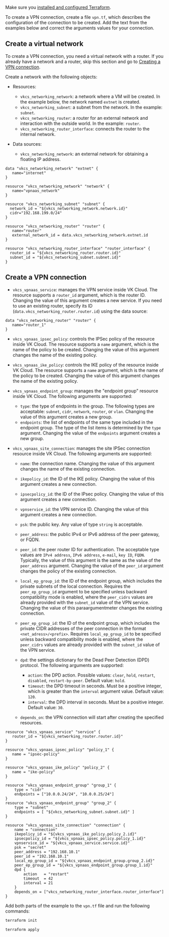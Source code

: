 <warn>

Make sure you [installed and configured Terraform](../../../quick-start).

</warn>

To create a VPN connection, create a file `vpn.tf`, which describes the configuration of the connection to be created. Add the text from the examples below and correct the arguments values for your connection.

## Create a virtual network

To create a VPN connection, you need a virtual network with a router. If you already have a network and a router, skip this section and go to [Creating a VPN connection](#create_a_vpn_connection).

Create a network with the following objects:

- Resources:

  - `vkcs_networking_network`: a network where a VM will be created. In the example below, the network named `extnet` is created.
  - `vkcs_networking_subnet`: a subnet from the network. In the example: `subnet`.
  - `vkcs_networking_router`: a router for an external network and interaction with the outside world. In the example: `router`.
  - `vkcs_networking_router_interface`: connects the router to the internal network.

- Data sources:

  - `vkcs_networking_network`: an external network for obtaining a floating IP address.

```hcl
data "vkcs_networking_network" "extnet" {
   name="internet"
}

resource "vkcs_networking_network" "network" {
   name="vpnaas_network"
}

resource "vkcs_networking_subnet" "subnet" {
  network_id = "${vkcs_networking_network.network.id}"
  cidr="192.168.199.0/24"
}

resource "vkcs_networking_router" "router" {
   name="router"
   external_network_id = data.vkcs_networking_network.extnet.id
}

resource "vkcs_networking_router_interface" "router_interface" {
  router_id = "${vkcs_networking_router.router.id}"
  subnet_id = "${vkcs_networking_subnet.subnet.id}"
}
```

## Create a VPN connection

- `vkcs_vpnaas_service`: manages the VPN service inside VK Cloud. The resource supports a `router_id` argument, which is the router ID. Changing the value of this argument creates a new service. If you need to use an existing router, specify its ID (`data.vkcs_networking_router.router.id`) using the data source:

```hcl
data "vkcs_networking_router" "router" {
   name="router_1"
}
```

- `vkcs_vpnaas_ipsec_policy`: controls the IPSec policy of the resource inside VK Cloud. The resource supports a `name` argument, which is the name of the policy to be created. Changing the value of this argument changes the name of the existing policy.

- `vkcs_vpnaas_ike_policy`: controls the IKE policy of the resource inside VK Cloud. The resource supports a `name` argument, which is the name of the policy to be created. Changing the value of this argument changes the name of the existing policy.

- `vkcs_vpnaas_endpoint_group`: manages the "endpoint group" resource inside VK Cloud. The following arguments are supported:

  - `type`: the type of endpoints in the group. The following types are acceptable: `subnet`, `cidr`, `network`, `router`, or `vlan`. Changing the value of this argument creates a new group.
  - `endpoints`: the list of endpoints of the same type included in the endpoint group. The type of the list items is determined by the `type` argument. Changing the value of the `endpoints` argument creates a new group.

- `vkcs_vpnaas_site_connection`: manages the site IPSec connection resource inside VK Cloud. The following arguments are supported:

  - `name`: the connection name. Changing the value of this argument changes the name of the existing connection.
  - `ikepolicy_id`: the ID of the IKE policy. Changing the value of this argument creates a new connection.
  - `ipsecpolicy_id`: the ID of the IPsec policy. Changing the value of this argument creates a new connection.
  - `vpnservice_id`: the VPN service ID. Changing the value of this argument creates a new connection.
  - `psk`: the public key. Any value of type `string` is acceptable.
  - `peer_address`: the public IPv4 or IPv6 address of the peer gateway, or FQDN.
  - `peer_id`: the peer router ID for authentication. The acceptable type values are `IPv4 address`, `IPv6 address`, `e-mail`, `key ID`, `FQDN`. Typically, the value of this argument is the same as the value of the `peer_address` argument. Changing the value of the `peer_id` argument changes the policy of the existing connection.
  - `local_ep_group_id`: the ID of the endpoint group, which includes the private subnets of the local connection. Requires the `peer_ep_group_id` argument to be specified unless backward compatibility mode is enabled, where the `peer_cidrs` values are already provided with the `subnet_id` value of the VPN service. Changing the value of this paraargumentmeter changes the existing connection.
  - `peer_ep_group_id`: the ID of the endpoint group, which includes the private CIDR addresses of the peer connection in the format `<net_adress>/<prefix>`. Requires `local_ep_group_id` to be specified unless backward compatibility mode is enabled, where the `peer_cidrs` values are already provided with the `subnet_id` value of the VPN service.
  - `dpd`: the settings dictionary for the Dead Peer Detection (DPD) protocol. The following arguments are supported:

    - `action`: the DPD action. Possible values: `clear`, `hold`, `restart`, `disabled`, `restart-by-peer`. Default value: `hold`.
    - `timeout`: the DPD timeout in seconds. Must be a positive integer, which is greater than the `interval` argument value. Default value: `120`.
    - `interval`: the DPD interval in seconds. Must be a positive integer. Default value: `30`.

  - `depends_on`: the VPN connection will start after creating the specified resources.

```hcl
resource "vkcs_vpnaas_service" "service" {
   router_id = "${vkcs_networking_router.router.id}"
}

resource "vkcs_vpnaas_ipsec_policy" "policy_1" {
   name = "ipsec-policy"
}

resource "vkcs_vpnaas_ike_policy" "policy_2" {
   name = "ike-policy"
}

resource "vkcs_vpnaas_endpoint_group" "group_1" {
	type = "cidr"
	endpoints = ["10.0.0.24/24", "10.0.0.25/24"]
}
resource "vkcs_vpnaas_endpoint_group" "group_2" {
	type = "subnet"
	endpoints = [ "${vkcs_networking_subnet.subnet.id}" ]
}

resource "vkcs_vpnaas_site_connection" "connection" {
	name = "connection"
	ikepolicy_id = "${vkcs_vpnaas_ike_policy.policy_2.id}"
	ipsecpolicy_id = "${vkcs_vpnaas_ipsec_policy.policy_1.id}"
	vpnservice_id = "${vkcs_vpnaas_service.service.id}"
	psk = "secret"
	peer_address = "192.168.10.1"
	peer_id = "192.168.10.1"
	local_ep_group_id = "${vkcs_vpnaas_endpoint_group.group_2.id}"
	peer_ep_group_id = "${vkcs_vpnaas_endpoint_group.group_1.id}"
	dpd {
		action   = "restart"
		timeout  = 42
		interval = 21
	}
	depends_on = ["vkcs_networking_router_interface.router_interface"]
}
```

Add both parts of the example to the `vpn.tf` file and run the following commands:

```bash
terraform init
```
```bash
terraform apply
```
